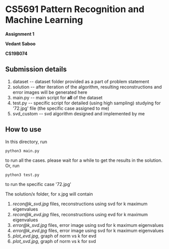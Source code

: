 # CS5691 Pattern Recognition and Machine Learning 

**Assignment 1**

**Vedant Saboo**

**CS19B074**

## Submission details

1. dataset -- dataset folder provided as a part of problem statement
2. solution -- after iteration of the algorithm, resulting reconstructions and error images will be generated here
3. main.py -- main script for **all** of the dataset
4. test.py -- specific script for detailed (using high sampling) studying for '72.jpg' file (the specific case assigned to me)
5. svd_custom -- svd algorithm designed and implemented by me

## How to use

In this directory, run
    
    python3 main.py

to run all the cases. please wait for a while to get the results in the solution.
Or, run 

    python3 test.py
to run the specific case '72.jpg'

The solution/x folder, for x.jpg will contain 

1. _recon@k_svd.jpg_ files, reconstructions using svd for k maximum eigenvalues
2. _recon@k_evd.jpg_ files, reconstructions using evd for k maximum eigenvalues
3. _error@k_svd.jpg_ files, error image using svd for k maximum eigenvalues
4. _error@k_evd.jpg_ files, error image using svd for k maximum eigenvalues
5. _plot_evd.jpg_, graph of norm vs k for evd 
6. _plot_svd.jpg_, graph of norm vs k for svd 